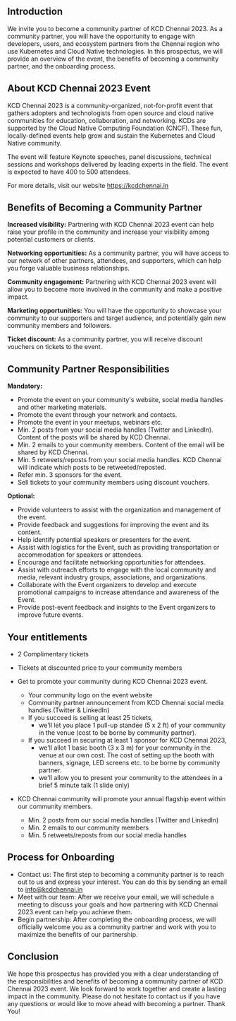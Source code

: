 ## Introduction

We invite you to become a community partner of KCD Chennai 2023. As a community partner, you will have the opportunity to engage with developers, users, and ecosystem partners from the Chennai region who use Kubernetes and Cloud Native technologies. In this prospectus, we will provide an overview of the event, the benefits of becoming a community partner, and the onboarding process.

## About KCD Chennai 2023 Event

KCD Chennai 2023 is a community-organized, not-for-profit event that gathers adopters and technologists from open source and cloud native communities for education, collaboration, and networking. KCDs are supported by the Cloud Native Computing Foundation (CNCF). These fun, locally-defined events help grow and sustain the Kubernetes and Cloud Native community.

The event will feature Keynote speeches, panel discussions, technical sessions and workshops delivered by leading experts in the field. The event is expected to have 400 to 500 attendees.

For more details, visit our website https://kcdchennai.in

## Benefits of Becoming a Community Partner

**Increased visibility:** Partnering with KCD Chennai 2023 event can help raise your profile in the community and increase your visibility among potential customers or clients.

**Networking opportunities:** As a community partner, you will have access to our network of other partners, attendees, and supporters, which can help you forge valuable business relationships.

**Community engagement:** Partnering with KCD Chennai 2023 event will allow you to become more involved in the community and make a positive impact.

**Marketing opportunities:** You will have the opportunity to showcase your community to our supporters and target audience, and potentially gain new community members and followers.

**Ticket discount:** As a community partner, you will receive discount vouchers on tickets to the event.

## Community Partner Responsibilities

**Mandatory:**
- Promote the event on your community's website, social media handles and other marketing materials.
- Promote the event through your network and contacts.
- Promote the event in your meetups, webinars etc.
- Min. 2 posts from your social media handles (Twitter and LinkedIn). Content of the posts will be shared by KCD Chennai.
- Min. 2 emails to your community members. Content of the email will be shared by KCD Chennai.
- Min. 5 retweets/reposts from your social media handles. KCD Chennai will indicate which posts to be retweeted/reposted.
- Refer min. 3 sponsors for the event.
- Sell tickets to your community members using discount vouchers.

**Optional:**
- Provide volunteers to assist with the organization and management of the event.
- Provide feedback and suggestions for improving the event and its content.
- Help identify potential speakers or presenters for the event.
- Assist with logistics for the Event, such as providing transportation or accommodation for speakers or attendees.
- Encourage and facilitate networking opportunities for attendees.
- Assist with outreach efforts to engage with the local community and media, relevant industry groups, associations, and organizations.
- Collaborate with the Event organizers to develop and execute promotional campaigns to increase attendance and awareness of the Event.
- Provide post-event feedback and insights to the Event organizers to improve future events.

## Your entitlements

- 2 Complimentary tickets
- Tickets at discounted price to your community members
- Get to promote your community during KCD Chennai 2023 event.
  - Your community logo on the event website
  - Community partner announcement from KCD Chennai social media handles (Twitter & LinkedIn)
  - If you succeed is selling at least 25 tickets,
    - we'll let you place 1 pull-up standee (5 x 2 ft) of your community in the venue (cost to be borne by community partner).
  - If you succeed in securing at least 1 sponsor for KCD Chennai 2023,
    - we'll allot 1 basic booth (3 x 3 m) for your community in the venue at our own cost. The cost of setting up the booth with banners, signage, LED screens etc. to be borne by community partner.
    - we'll allow you to present your community to the attendees in a brief 5 minute talk (1 slide only)


- KCD Chennai community will promote your annual flagship event within our community members.
  - Min. 2 posts from our social media handles (Twitter and LinkedIn) 
  - Min. 2 emails to our community members
  - Min. 5 retweets/reposts from our social media handles

## Process for Onboarding

- Contact us: The first step to becoming a community partner is to reach out to us and express your interest. You can do this by sending an email to info@kcdchennai.in
- Meet with our team: After we receive your email, we will schedule a meeting to discuss your goals and how partnering with KCD Chennai 2023 event can help you achieve them.
- Begin partnership: After completing the onboarding process, we will officially welcome you as a community partner and work with you to maximize the benefits of our partnership.

## Conclusion

We hope this prospectus has provided you with a clear understanding of the responsibilities and benefits of becoming a community partner of KCD Chennai 2023 event. We look forward to work together and create a lasting impact in the community. Please do not hesitate to contact us if you have any questions or would like to move ahead with becoming a partner. Thank You!
